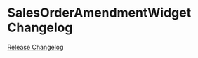 # SalesOrderAmendmentWidget Changelog

[Release Changelog](https://github.com/spryker-shop/sales-order-amendment-widget/releases)
